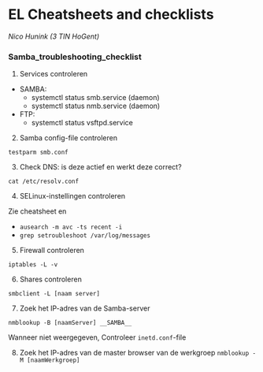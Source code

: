 EL Cheatsheets and checklists
=============================

_Nico Hunink (3 TIN HoGent)_ 

### Samba_troubleshooting_checklist

1) Services controleren

* SAMBA: 
    * systemctl status smb.service (daemon)
    * systemctl status nmb.service (daemon)
* FTP: 
    * systemctl status vsftpd.service
2) Samba config-file controleren

`testparm smb.conf`

3) Check DNS: is deze actief en werkt deze correct?

`cat /etc/resolv.conf`

4) SELinux-instellingen controleren

Zie cheatsheet en
- `ausearch -m avc -ts recent -i`
- `grep setroubleshoot /var/log/messages`

5) Firewall controleren

`iptables -L -v`

6) Shares controleren

`smbclient -L [naam server]`

7) Zoek het IP-adres van de Samba-server

`nmblookup -B [naamServer] __SAMBA__`

Wanneer niet weergegeven, Controleer `inetd.conf`-file

8) Zoek het IP-adres van de master browser van de werkgroep
`nmblookup -M [naamWerkgroep]`
